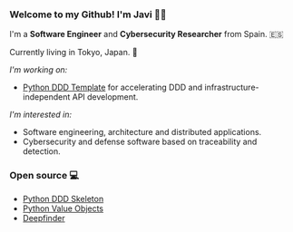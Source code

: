 ### Welcome to my Github! I'm Javi 👋🏻

I'm a **Software Engineer** and **Cybersecurity Researcher** from Spain. 🇪🇸

Currently living in Tokyo, Japan. 🗼

_I'm working on:_

* [Python DDD Template](https://github.com/jparadadev/python-ddd-skeleton) for accelerating DDD and infrastructure-independent API development.

_I'm interested in:_

* Software engineering, architecture and distributed applications.
* Cybersecurity and defense software based on traceability and detection.

### Open source 💻

- [Python DDD Skeleton](https://github.com/jparadadev/python-ddd-skeleton) 
- [Python Value Objects](https://github.com/jparadadev/python-value-objects) 
- [Deepfinder](https://github.com/jparadadev/deepfinder) 
